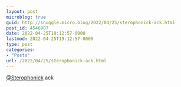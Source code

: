 ```yaml
---
layout: post
microblog: true
guid: http://snuggle.micro.blog/2022/04/25/sterophonick-ack.html
post_id: 4546987
date: 2022-04-25T19:12:57-0000
lastmod: 2022-04-25T19:12:57-0000
type: post
categories:
- "Posts"
url: /2022/04/25/sterophonick-ack.html
---
```

<p><span class="h-card" translate="no"><a href="https://tech.lgbt/@Sterophonick" class="u-url mention">@<span>Sterophonick</span></a></span> ack</p>
